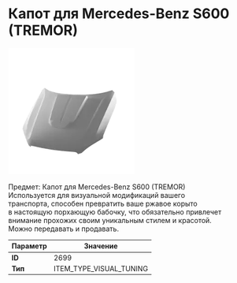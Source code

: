 # Капот для Mercedes-Benz S600 (TREMOR)

![Item Image](../img/2699.webp?raw=true)

Предмет: Капот для Mercedes-Benz S600 (TREMOR)<br>Используется для визуальной модификаций вашего<br>транспорта, способен превратить ваше ржавое корыто<br>в настоящую порхающую бабочку, что обязательно привлечет<br>внимание прохожих своим уникальным стилем и красотой.<br>Можно передавать и продавать.


| Параметр | Значение |
|----------|----------|
| **ID** | 2699 |
| **Тип** | ITEM_TYPE_VISUAL_TUNING |

